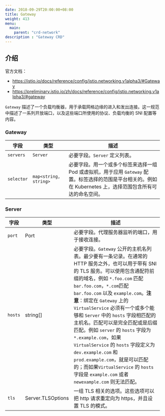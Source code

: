 ```yaml
---
date: 2018-09-29T20:00:00+08:00
title: Gateway
weight: 413
menu:
  main:
    parent: "crd-network"
description : "Gateway CRD"
---
```


## 介绍

官方文档：

- https://istio.io/docs/reference/config/istio.networking.v1alpha3/#Gateway
- https://preliminary.istio.io/zh/docs/reference/config/istio.networking.v1alpha3/#gateway

`Gateway` 描述了一个负载均衡器，用于承载网格边缘的进入和发出连接。这一规范中描述了一系列开放端口，以及这些端口所使用的协议、负载均衡的 SNI 配置等内容。

### Gateway

| 字段       | 类型                                                         | 描述                                                         |
| ---------- | ------------------------------------------------------------ | ------------------------------------------------------------ |
| `servers`  | `Server`| 必要字段。`Server` 定义列表。                                |
| `selector` | `map<string, string>`                                        | 必要字段。用一个或多个标签来选择一组 Pod 或虚拟机，用于应用 `Gateway` 配置。标签选择的范围是平台相关的。例如在 Kubernetes 上，选择范围包含所有可达的命名空间。 |

### Server

| 字段    | 类型              | 描述                                                         |
| ------- | ----------------- | ------------------------------------------------------------ |
| `port`  | Port              | 必要字段。代理服务器监听的端口，用于接收连接。               |
| `hosts` | string[]          | 必要字段。`Gateway` 公开的主机名列表。最少要有一条记录。在通常的 HTTP 服务之外，也可以用于带有 SNI 的 TLS 服务。可以使用包含通配符前缀的域名，例如 `*.foo.com` 匹配 `bar.foo.com`，`*.com`匹配 `bar.foo.com` 以及 `example.com`。**注意**：绑定在 `Gateway` 上的 `VirtualService` 必须有一个或多个能够和 `Server` 中的 `hosts` 字段相匹配的主机名。匹配可以是完全匹配或是后缀匹配。例如 `server` 的 `hosts` 字段为 `*.example.com`，如果 `VirtualService` 的 `hosts` 字段定义为 `dev.example.com` 和 `prod.example.com`，就是可以匹配的；而如果`VirtualService` 的 `hosts` 字段是 `example.com` 或者 `newexample.com` 则无法匹配。 |
| `tls`   | Server.TLSOptions | 一组 TLS 相关的选项。这些选项可以把 http 请求重定向为 https，并且设置 TLS 的模式。 |